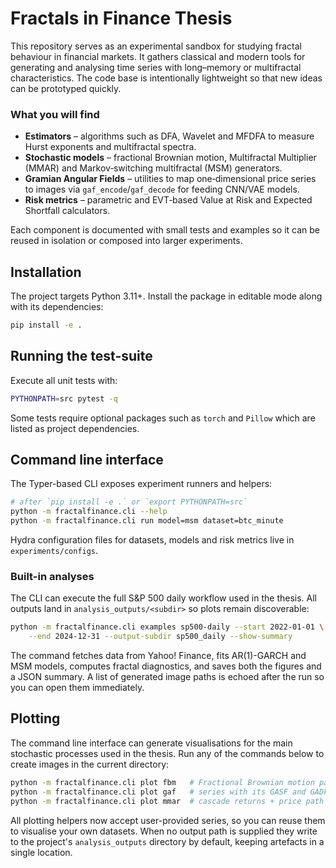 # Fractals in Finance Thesis

This repository serves as an experimental sandbox for studying fractal
behaviour in financial markets.  It gathers classical and modern tools for
generating and analysing time series with long–memory or multifractal
characteristics.  The code base is intentionally lightweight so that new ideas
can be prototyped quickly.

### What you will find

- **Estimators** – algorithms such as DFA, Wavelet and MFDFA to measure Hurst
  exponents and multifractal spectra.
- **Stochastic models** – fractional Brownian motion, Multifractal
  Multiplier (MMAR) and Markov‑switching multifractal (MSM) generators.
- **Gramian Angular Fields** – utilities to map one‑dimensional price series
  to images via `gaf_encode`/`gaf_decode` for feeding CNN/VAE models.
- **Risk metrics** – parametric and EVT‑based Value at Risk and Expected
  Shortfall calculators.

Each component is documented with small tests and examples so it can be reused
in isolation or composed into larger experiments.


## Installation

The project targets Python 3.11+.  Install the package in editable mode
along with its dependencies:

```bash
pip install -e .
```

## Running the test-suite

Execute all unit tests with:

```bash
PYTHONPATH=src pytest -q
```

Some tests require optional packages such as `torch` and `Pillow` which are
listed as project dependencies.

## Command line interface

The Typer-based CLI exposes experiment runners and helpers:

```bash
# after `pip install -e .` or `export PYTHONPATH=src`
python -m fractalfinance.cli --help
python -m fractalfinance.cli run model=msm dataset=btc_minute
```

Hydra configuration files for datasets, models and risk metrics live in
`experiments/configs`.

### Built-in analyses

The CLI can execute the full S&P 500 daily workflow used in the thesis.  All
outputs land in ``analysis_outputs/<subdir>`` so plots remain discoverable:

```bash
python -m fractalfinance.cli examples sp500-daily --start 2022-01-01 \
    --end 2024-12-31 --output-subdir sp500_daily --show-summary
```

The command fetches data from Yahoo! Finance, fits AR(1)-GARCH and MSM models,
computes fractal diagnostics, and saves both the figures and a JSON summary.  A
list of generated image paths is echoed after the run so you can open them
immediately.

## Plotting

The command line interface can generate visualisations for the main stochastic
processes used in the thesis.  Run any of the commands below to create images in
the current directory:

```bash
python -m fractalfinance.cli plot fbm   # Fractional Brownian motion path
python -m fractalfinance.cli plot gaf   # series with its GASF and GADF
python -m fractalfinance.cli plot mmar  # cascade returns + price path
```

All plotting helpers now accept user-provided series, so you can reuse them to
visualise your own datasets.  When no output path is supplied they write to the
project's ``analysis_outputs`` directory by default, keeping artefacts in a
single location.
